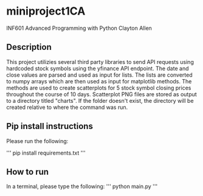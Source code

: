 # miniproject1CA

INF601 Advanced Programming with Python
Clayton Allen

## Description

This project utilizies several third party libraries to send API requests using hardcoded stock symbols using the yfinance API endpoint. The date and close values are parsed and used as input for lists. The lists are converted to numpy arrays which are then used as input for matplotlib methods. The methods are used to create scatterplots for 5 stock symbol closing prices throughout the course of 10 days. Scatterplot PNG files are stored as output to a directory titled "charts". If the folder doesn't exist, the directory will be created relative to where the command was run. 

## Pip install instructions

Please run the following:

'''
pip install requirements.txt
'''

## How to run
In a terminal, please type the following:
'''
python main.py
'''